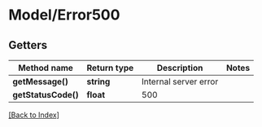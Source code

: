 # Model/Error500

## Getters

Method name | Return type | Description | Notes
------------ | ------------- | ------------- | -------------
**getMessage()** | **string** | Internal server error |
**getStatusCode()** | **float** | 500 |

[[Back to Index]](../index.md)
